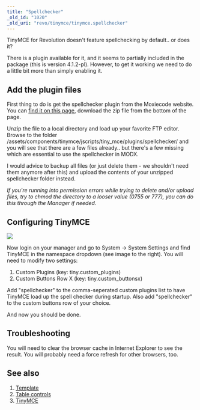 ```yaml
---
title: "Spellchecker"
_old_id: "1020"
_old_uri: "revo/tinymce/tinymce.spellchecker"
---
```


TinyMCE for Revolution doesn't feature spellchecking by default.. or does it?

There is a plugin available for it, and it seems to partially included in the package (this is version 4.1.2-pl). However, to get it working we need to do a little bit more than simply enabling it.

## Add the plugin files

First thing to do is get the spellchecker plugin from the Moxiecode website. You can [find it on this page](http://www.tinymce.com/download/download.php), download the zip file from the bottom of the page.

Unzip the file to a local directory and load up your favorite FTP editor. Browse to the folder /assets/components/tinymce/jscripts/tiny\_mce/plugins/spellchecker/ and you will see that there are a few files already.. but there's a few missing which are essential to use the spellchecker in MODX.

I would advice to backup all files (or just delete them - we shouldn't need them anymore after this) and upload the contents of your unzipped spellchecker folder instead.

_If you're running into permission errors while trying to delete and/or upload files, try to chmod the directory to a looser value (0755 or 777), you can do this through the Manager if needed._

## Configuring TinyMCE

![](tinymce.png)

Now login on your manager and go to System -> System Settings and find TinyMCE in the namespace dropdown (see image to the right). You will need to modify two settings:

1. Custom Plugins (key: tiny.custom\_plugins)
2. Custom Buttons Row X (key: tiny.custom\_buttonsx)

Add "spellchecker" to the comma-seperated custom plugins list to have TinyMCE load up the spell checker during startup.
Also add "spellchecker" to the custom buttons row of your choice.

And now you should be done.

## Troubleshooting

You will need to clear the browser cache in Internet Explorer to see the result. You will probably need a force refresh for other browsers, too.

## See also

1. [Template](extras/tinymce/tinymce.template)
2. [Table controls](extras/tinymce/tinymce.table-controls)
3. [TinyMCE](extras/tinymce)
